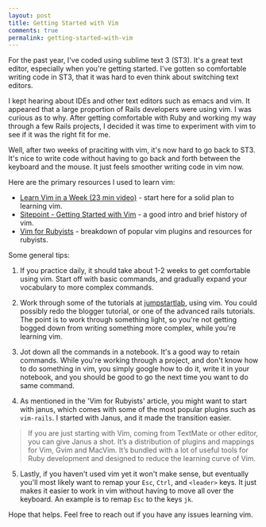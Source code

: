 ```yaml
---
layout: post
title: Getting Started with Vim
comments: true
permalink: getting-started-with-vim
---
```


For the past year, I've coded using sublime text 3 (ST3). It's a great text editor, especially when you're getting started. I've gotten so comfortable writing code in ST3, that it was hard to even think about switching text editors.

I kept hearing about IDEs and other text editors such as emacs and vim.
It appeared that a large proportion of Rails developers were using vim.
I was curious as to why. After getting comfortable with Ruby and working my way
through a few Rails projects, I decided it was time to experiment with
vim to see if it was the right fit for me.

<!--more-->

Well, after two weeks of praciting with vim, it's now hard to go back to
ST3. It's nice to write code without having to go back and forth between
the keyboard and the mouse.  It just feels smoother writing code
in vim now.

Here are the primary resources I used to learn vim:

* [Learn Vim in a Week (23 min video)](https://www.youtube.com/watch?v=_NUO4JEtkDw) - start here for a solid plan to learning vim.
* [Sitepoint - Getting Started with Vim](http://www.sitepoint.com/getting-started-vim/) - a good intro and brief history of vim.
* [Vim for Rubyists](http://www.vimninjas.com/2012/08/28/vim-for-rubyists-part-1/) - breakdown of popular vim plugins and resources for rubyists.

Some general tips:

1. If you practice daily, it should take about 1-2 weeks to get comfortable
using vim.  Start off with basic commands, and gradually expand your
vocabulary to more complex commands.

2. Work through some of the  tutorials at [jumpstartlab](http://tutorials.jumpstartlab.com/), using vim. You could possibly redo the blogger tutorial, or one of the advanced rails tutorials. The point is to work through something light, so you're not getting  bogged down from writing something more complex, while you're learning vim.

3. Jot down all the commands in a notebook.  It's a good way to retain
commands.  While you're working through a project, and don't know how to
do something in vim, you simply google how to do it, write it in your
notebook, and you should be good to go the next time you want to do same
command.

4. As mentioned in the 'Vim for Rubyists' article, you might want to
   start with janus, which comes with some of the most popular plugins such as `vim-rails`.
I started with Janus, and it made the transition easier.
 >If you are just starting with Vim, coming from TextMate or other editor, you can give Janus a shot. It’s a distribution of plugins and mappings for Vim, Gvim and MacVim. It’s bundled with a lot of useful tools for Ruby development and designed to reduce the learning curve of Vim.

5. Lastly, if you haven't used vim yet it won't make sense, but
eventually you'll most likely want to remap your `Esc`, `Ctrl`, and
`<leader>` keys. It just makes it easier to work in vim without having
to move all over the keyboard.  An example is to remap `Esc` to the keys
`jk`.

Hope that helps.  Feel free to reach out if you have any issues learning
vim.
